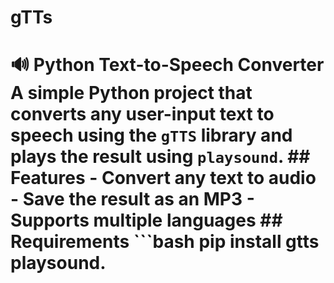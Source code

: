 # gTTs
# 🔊 Python Text-to-Speech Converter  A simple Python project that converts any user-input text to speech using the `gTTS` library and plays the result using `playsound`.  ## Features - Convert any text to audio - Save the result as an MP3 - Supports multiple languages  ## Requirements ```bash pip install gtts playsound.
